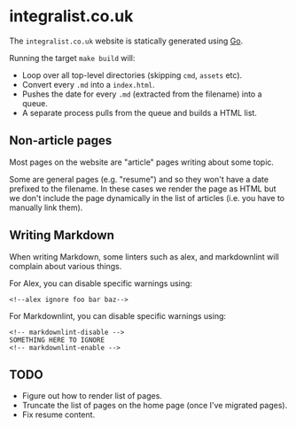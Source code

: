 # integralist.co.uk

The `integralist.co.uk` website is statically generated using [Go][1].

Running the target `make build` will:

- Loop over all top-level directories (skipping `cmd`, `assets` etc).
- Convert every `.md` into a `index.html`.
- Pushes the date for every `.md` (extracted from the filename) into a queue.
- A separate process pulls from the queue and builds a HTML list.

## Non-article pages

Most pages on the website are "article" pages writing about some topic.

Some are general pages (e.g. "resume") and so they won't have a date prefixed to
the filename. In these cases we render the page as HTML but we don't include the
page dynamically in the list of articles (i.e. you have to manually link them).

## Writing Markdown

When writing Markdown, some linters such as alex, and markdownlint will complain
about various things.

For Alex, you can disable specific warnings using:

```plain
<!--alex ignore foo bar baz-->
```

For Markdownlint, you can disable specific warnings using:

```plain
<!-- markdownlint-disable -->
SOMETHING HERE TO IGNORE
<!-- markdownlint-enable -->
```

## TODO

- Figure out how to render list of pages.
- Truncate the list of pages on the home page (once I've migrated pages).
- Fix resume content.

[1]: https://go.dev/
